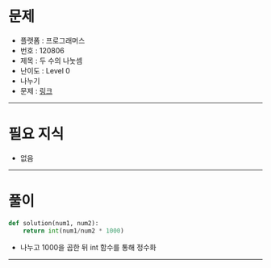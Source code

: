 # 문제
- 플랫폼 : 프로그래머스
- 번호 : 120806
- 제목 : 두 수의 나눗셈
- 난이도 : Level 0
- 나누기
- 문제 : <a href="https://school.programmers.co.kr/learn/courses/30/lessons/120806" target="_blank">링크</a>

---

# 필요 지식
- 없음

---

# 풀이
```python
def solution(num1, num2):
    return int(num1/num2 * 1000)
```
- 나누고 1000을 곱한 뒤 int 함수를 통해 정수화

---

